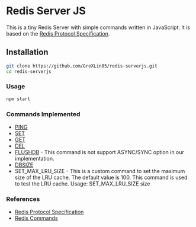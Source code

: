 # Redis Server JS

This is a tiny Redis Server with simple commands written in JavaScript. It is based on the [Redis Protocol Specification](http://redis.io/topics/protocol).

## Installation

```bash
git clone https://github.com/GreXLin85/redis-serverjs.git
cd redis-serverjs
```

### Usage

```bash
npm start
```

### Commands Implemented

* [PING](http://redis.io/commands/ping)
* [SET](http://redis.io/commands/set)
* [GET](http://redis.io/commands/get)
* [DEL](http://redis.io/commands/del)
* [FLUSHDB](http://redis.io/commands/flushdb) - This command is not support ASYNC/SYNC option in our implementation.
* [DBSIZE](http://redis.io/commands/dbsize)
* SET_MAX_LRU_SIZE - This is a custom command to set the maximum size of the LRU cache. The default value is 100. This command is used to test the LRU cache.
Usage: SET_MAX_LRU_SIZE size

### References

* [Redis Protocol Specification](http://redis.io/topics/protocol)
* [Redis Commands](http://redis.io/commands)